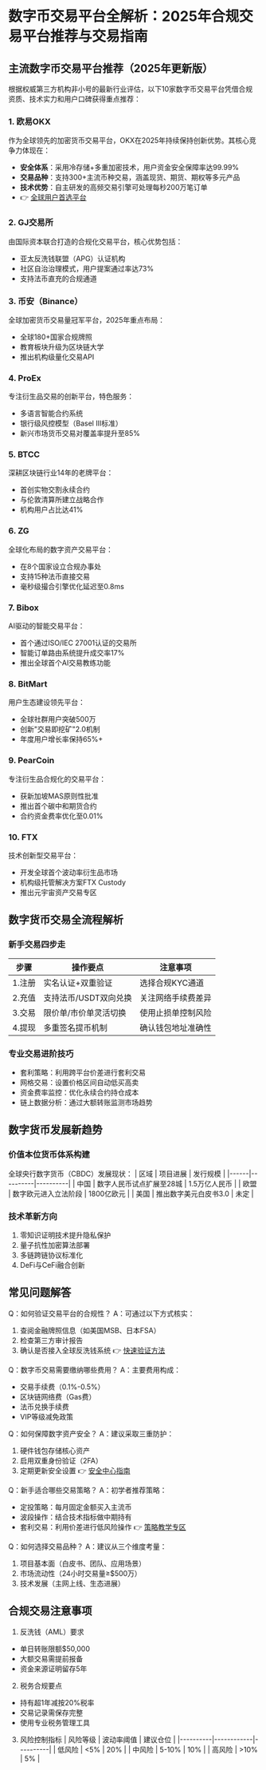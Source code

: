 # 数字币交易平台全解析：2025年合规交易平台推荐与交易指南

## 主流数字币交易平台推荐（2025年更新版）

根据权威第三方机构非小号的最新行业评估，以下10家数字币交易平台凭借合规资质、技术实力和用户口碑获得重点推荐：

### 1. 欧易OKX
作为全球领先的加密货币交易平台，OKX在2025年持续保持创新优势。其核心竞争力体现在：
- **安全体系**：采用冷存储+多重加密技术，用户资金安全保障率达99.99%
- **交易品种**：支持300+主流币种交易，涵盖现货、期货、期权等多元产品
- **技术优势**：自主研发的高频交易引擎可处理每秒200万笔订单
- 👉 [全球用户首选平台](https://bit.ly/okx_welcome)

### 2. GJ交易所
由国际资本联合打造的合规化交易平台，核心优势包括：
- 亚太反洗钱联盟（APG）认证机构
- 社区自治治理模式，用户提案通过率达73%
- 支持法币直充的合规通道

### 3. 币安（Binance）
全球加密货币交易量冠军平台，2025年重点布局：
- 全球180+国家合规牌照
- 教育板块升级为区块链大学
- 推出机构级量化交易API

### 4. ProEx
专注衍生品交易的创新平台，特色服务：
- 多语言智能合约系统
- 银行级风控模型（Basel III标准）
- 新兴市场货币交易对覆盖率提升至85%

### 5. BTCC
深耕区块链行业14年的老牌平台：
- 首创实物交割永续合约
- 与伦敦清算所建立战略合作
- 机构用户占比达41%

### 6. ZG
全球化布局的数字资产交易平台：
- 在8个国家设立合规办事处
- 支持15种法币直接交易
- 毫秒级撮合引擎优化延迟至0.8ms

### 7. Bibox
AI驱动的智能交易平台：
- 首个通过ISO/IEC 27001认证的交易所
- 智能订单路由系统提升成交率17%
- 推出全球首个AI交易教练功能

### 8. BitMart
用户生态建设领先平台：
- 全球社群用户突破500万
- 创新"交易即挖矿"2.0机制
- 年度用户增长率保持65%+

### 9. PearCoin
专注衍生品合规化的交易平台：
- 获新加坡MAS原则性批准
- 推出首个碳中和期货合约
- 合约资金费率优化至0.01%

### 10. FTX
技术创新型交易平台：
- 开发全球首个波动率衍生品市场
- 机构级托管解决方案FTX Custody
- 推出元宇宙资产交易专区

## 数字货币交易全流程解析

### 新手交易四步走
| 步骤 | 操作要点 | 注意事项 |
|------|----------|----------|
| 1.注册 | 实名认证+双重验证 | 选择合规KYC通道 |
| 2.充值 | 支持法币/USDT双向兑换 | 关注网络手续费差异 |
| 3.交易 | 限价单/市价单灵活切换 | 使用止损单控制风险 |
| 4.提现 | 多重签名提币机制 | 确认钱包地址准确性 |

### 专业交易进阶技巧
- 套利策略：利用跨平台价差进行套利交易
- 网格交易：设置价格区间自动低买高卖
- 资金费率监控：优化永续合约持仓成本
- 链上数据分析：通过大额转账监测市场趋势

## 数字货币发展新趋势

### 价值本位货币体系构建
全球央行数字货币（CBDC）发展现状：
| 区域 | 项目进展 | 发行规模 |
|------|----------|----------|
| 中国 | 数字人民币试点扩展至28城 | 1.5万亿人民币 |
| 欧盟 | 数字欧元进入立法阶段 | 1800亿欧元 |
| 美国 | 推出数字美元白皮书3.0 | 未定 |

### 技术革新方向
1. 零知识证明技术提升隐私保护
2. 量子抗性加密算法部署
3. 多链跨链协议标准化
4. DeFi与CeFi融合创新

## 常见问题解答

Q：如何验证交易平台的合规性？
A：可通过以下方式核实：
1. 查阅金融牌照信息（如美国MSB、日本FSA）
2. 检查第三方审计报告
3. 确认是否接入全球反洗钱系统
👉 [快速验证方法](https://bit.ly/okx_welcome)

Q：数字币交易需要缴纳哪些费用？
A：主要费用构成：
- 交易手续费（0.1%-0.5%）
- 区块链网络费（Gas费）
- 法币兑换手续费
- VIP等级减免政策

Q：如何保障数字资产安全？
A：建议采取三重防护：
1. 硬件钱包存储核心资产
2. 启用双重身份验证（2FA）
3. 定期更新安全设置
👉 [安全中心指南](https://bit.ly/okx_welcome)

Q：新手适合哪些交易策略？
A：初学者推荐策略：
- 定投策略：每月固定金额买入主流币
- 波段操作：结合技术指标做中期持有
- 套利交易：利用价差进行低风险操作
👉 [策略教学专区](https://bit.ly/okx_welcome)

Q：如何选择交易品种？
A：建议从三个维度考量：
1. 项目基本面（白皮书、团队、应用场景）
2. 市场流动性（24小时交易量≥$500万）
3. 技术发展（主网上线、生态进展）

## 合规交易注意事项

1. 反洗钱（AML）要求
- 单日转账限额$50,000
- 大额交易需提前报备
- 资金来源证明留存5年

2. 税务合规要点
- 持有超1年减按20%税率
- 交易记录需保存完整
- 使用专业税务管理工具

3. 风险控制指标
| 风险等级 | 波动率阈值 | 建议仓位 |
|----------|------------|----------|
| 低风险 | <5% | 20% |
| 中风险 | 5-10% | 10% |
| 高风险 | >10% | 5% |
